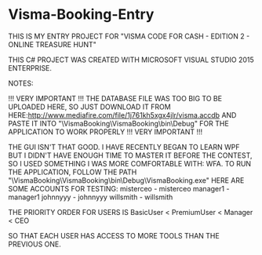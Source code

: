 # Visma-Booking-Entry
THIS IS MY ENTRY PROJECT FOR "VISMA CODE FOR CASH - EDITION 2 - ONLINE TREASURE HUNT"

THIS C# PROJECT WAS CREATED WITH MICROSOFT VISUAL STUDIO 2015 ENTERPRISE.

NOTES:

!!! VERY IMPORTANT !!!
THE DATABASE FILE WAS TOO BIG TO BE UPLOADED HERE, SO JUST DOWNLOAD IT FROM HERE:http://www.mediafire.com/file/1j761kh5xgx4jlr/visma.accdb
AND PASTE IT INTO "\VismaBooking\VismaBooking\bin\Debug\" FOR THE APPLICATION TO WORK PROPERLY
!!! VERY IMPORTANT !!!

THE GUI ISN'T THAT GOOD. I HAVE RECENTLY BEGAN TO LEARN WPF BUT I DIDN'T HAVE ENOUGH TIME TO MASTER IT BEFORE THE CONTEST, SO I USED SOMETHING I WAS MORE COMFORTABLE WITH: WFA.
TO RUN THE APPLICATION, FOLLOW THE PATH "\VismaBooking\VismaBooking\bin\Debug\VismaBooking.exe"
HERE ARE SOME ACCOUNTS FOR TESTING:
misterceo - misterceo
manager1 - manager1
johnnyyy - johnnyyy
willsmith - willsmith

THE PRIORITY ORDER FOR USERS IS
BasicUser < PremiumUser < Manager < CEO

SO THAT EACH USER HAS ACCESS TO MORE TOOLS THAN THE PREVIOUS ONE.

